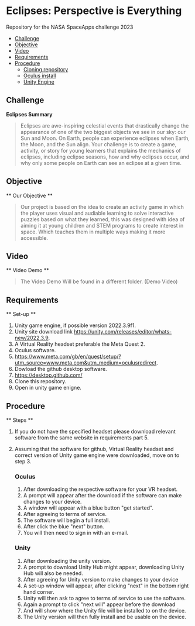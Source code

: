 # Eclipses: Perspective is Everything
Repository for the NASA SpaceApps challenge 2023

- [Challenge](#challenge)
- [Objective](#objective)
- [Video](#Video)
- [Requirements](#requirements)
- [Procedure](#procedure)
	* [Cloning repository](#repo)
	* [Oculus install](#Oculus)
	* [Unity Engine](#Unity)


## Challenge
**Eclipses Summary**
>Eclipses are awe-inspiring celestial events that drastically change the appearance of one of the two biggest objects we see in our sky: our Sun and Moon.
> On Earth, people can experience eclipses when Earth, the Moon, and the Sun align.
> Your challenge is to create a game, activity, or story for young learners that explains the mechanics of eclipses, including eclipse seasons,
> how and why eclipses occur, and why only some people on Earth can see an eclipse at a given time.


## Objective
** Our Objective **
> Our project is based on the idea to create an activity game in which the player uses visual and audiable
> learning to solve interactive puzzles based on what they learned, this was designed with idea of aiming it
> at young children and STEM programs to create interest in space. Which teaches them in multiple ways making
> it more accessible.

## Video
** Video Demo **
> The Video Demo Will be found in a different folder. (Demo Video)


## Requirements
** Set-up **

1. Unity game engine, if possible version 2022.3.9f1.
2. Unity site download link https://unity.com/releases/editor/whats-new/2022.3.9.
3. A Virtual Reality headset preferable the Meta Quest 2.
4. Oculus software.
5. https://www.meta.com/gb/en/quest/setup/?utm_source=www.meta.com&utm_medium=oculusredirect.
6. Dowload the github desktop software.
7. https://desktop.github.com/
8. Clone this repository.
9. Open in unity game enigne.

## Procedure
** Steps **

1. If you do not have the specified headset please download relevant software
	from the same website in requirements part 5.
2. Assuming that the software for github, Virtual Reality headset and
	correct version of Unity game engine were downloaded, move on to step 3.

	### Oculus
	1. After downloading the respective software for your VR headset.
	2. A prompt will appear after the download if the software can make changes to
		your device.
	3. A window will appear with a blue button "get started".
	4. After agreeing to terms of service.
	5. The software will begin a full install.
	6. After click the blue "next" button.
	7. You will then need to sign in with an e-mail.
	
	### Unity
	1. After downloading the unity version.
	2. A prompt to download Unity Hub might appear,
	downloading Unity Hub will also be needed.
	3. After agreeing for Unity version to make changes to your device
	4. A set-up window will appear, after clicking "next" in the bottom right hand corner.
	5. Unity will then ask to agree to terms of service to use the software.
	6. Again a prompt to click "next will" appear before the download
	7. And will show where the Unity file will be installed to on the device.
	8. The Unity version will then fully install and be usable on the device.
